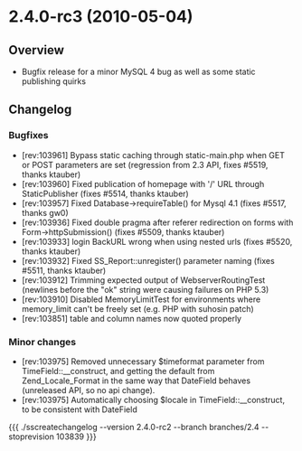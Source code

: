 # 2.4.0-rc3 (2010-05-04)

##  Overview

 * Bugfix release for a minor MySQL 4 bug as well as some static publishing quirks

## Changelog

###  Bugfixes

 * [rev:103961] Bypass static caching through static-main.php when GET or POST parameters are set (regression from 2.3 API, fixes #5519, thanks ktauber)
 * [rev:103960] Fixed publication of homepage with '/' URL through StaticPublisher (fixes #5514, thanks ktauber)
 * [rev:103957] Fixed Database->requireTable() for Mysql 4.1 (fixes #5517, thanks gw0)
 * [rev:103936] Fixed double pragma after referer redirection on forms with Form->httpSubmission() (fixes #5509, thanks ktauber)
 * [rev:103933] login BackURL wrong when using nested urls (fixes #5520, thanks ktauber)
 * [rev:103932] Fixed SS_Report::unregister() parameter naming (fixes #5511, thanks ktauber)
 * [rev:103912] Trimming expected output of WebserverRoutingTest (newlines before the "ok" string were causing failures on PHP 5.3)
 * [rev:103910] Disabled MemoryLimitTest for environments where memory_limit can't be freely set (e.g. PHP with suhosin patch)
 * [rev:103851] table and column names now quoted properly


###  Minor changes

 * [rev:103975] Removed unnecessary $timeformat parameter from TimeField::__construct, and getting the default from Zend_Locale_Format in the same way that DateField behaves (unreleased API, so no api change).
 * [rev:103975] Automatically choosing $locale in TimeField::__construct, to be consistent with DateField

{{{
./sscreatechangelog --version 2.4.0-rc2 --branch branches/2.4 --stoprevision 103839
}}}